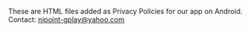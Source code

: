 These are HTML files added as Privacy Policies for our app on Android. 
Contact: nipoint-gplay@yahoo.com
